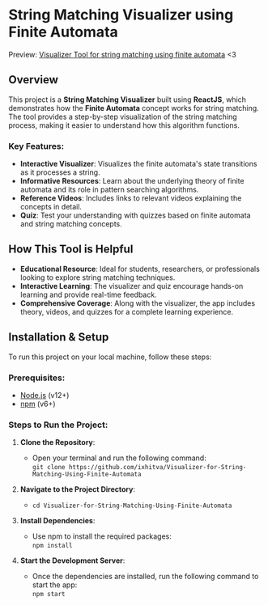 # String Matching Visualizer using Finite Automata

Preview: [Visualizer Tool for string matching using finite automata](https://visualizer-for-string-matching-8rzh.vercel.app/) <3

## Overview

This project is a **String Matching Visualizer** built using **ReactJS**, which demonstrates how the **Finite Automata** concept works for string matching. The tool provides a step-by-step visualization of the string matching process, making it easier to understand how this algorithm functions.

### Key Features:
- **Interactive Visualizer**: Visualizes the finite automata's state transitions as it processes a string.
- **Informative Resources**: Learn about the underlying theory of finite automata and its role in pattern searching algorithms.
- **Reference Videos**: Includes links to relevant videos explaining the concepts in detail.
- **Quiz**: Test your understanding with quizzes based on finite automata and string matching concepts.

## How This Tool is Helpful
- **Educational Resource**: Ideal for students, researchers, or professionals looking to explore string matching techniques.
- **Interactive Learning**: The visualizer and quiz encourage hands-on learning and provide real-time feedback.
- **Comprehensive Coverage**: Along with the visualizer, the app includes theory, videos, and quizzes for a complete learning experience.

## Installation & Setup

To run this project on your local machine, follow these steps:

### Prerequisites:
- [Node.js](https://nodejs.org/) (v12+)
- [npm](https://www.npmjs.com/) (v6+)

### Steps to Run the Project:

1. **Clone the Repository**:
   - Open your terminal and run the following command:  
     `git clone https://github.com/ixhitva/Visualizer-for-String-Matching-Using-Finite-Automata`
   
2. **Navigate to the Project Directory**:
   - `cd Visualizer-for-String-Matching-Using-Finite-Automata`

3. **Install Dependencies**:
   - Use npm to install the required packages:  
     `npm install`

4. **Start the Development Server**:
   - Once the dependencies are installed, run the following command to start the app:  
     `npm start`
